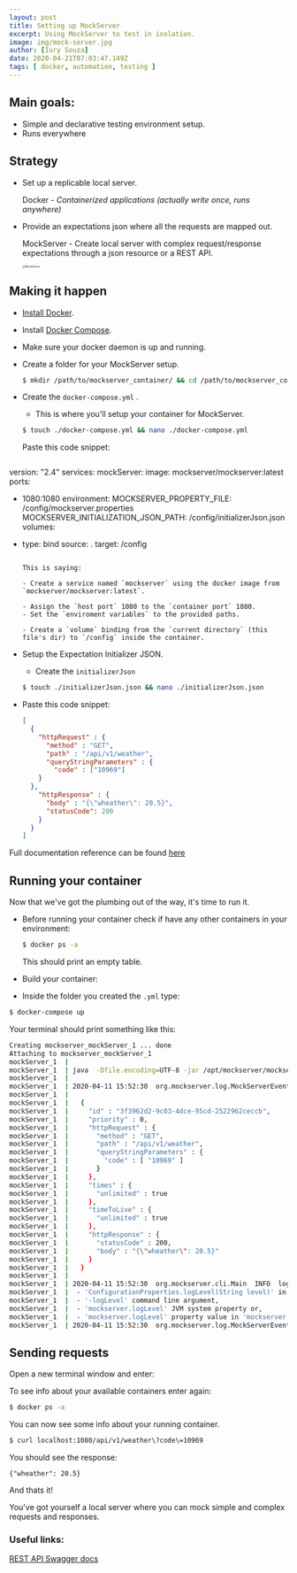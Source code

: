 ```yaml
---
layout: post
title: Setting up MockServer
excerpt: Using MockServer to test in isolation.
image: img/mock-server.jpg
author: [Iury Souza]
date: 2020-04-21T07:03:47.149Z
tags: [ docker, automation, testing ]
---
```


## Main goals:

- Simple and declarative testing environment setup.
- Runs everywhere

## Strategy

- Set up a replicable local server.

  Docker - *Containerized applications (actually write once, runs anywhere)*

- Provide an expectations json where all the requests are mapped out.

  MockServer - Create local server with complex request/response expectations through a json resource or a REST API.

    <img src="https://miro.medium.com/max/1400/0*LOnXgsR6pNv7mHvu.png" alt="MockServer" style="zoom:33%;" />



## Making it happen

- [Install Docker](https://docs.docker.com/get-docker/).

- Install [Docker Compose](https://docs.docker.com/compose/install/).

- Make sure your docker daemon is up and running.

- Create a folder for your MockServer setup.

  ```bash
  $ mkdir /path/to/mockserver_container/ && cd /path/to/mockserver_container
  ```

- Create the `docker-compose.yml` .

  - This is where you'll setup your container for MockServer.

  ```bash
  $ touch ./docker-compose.yml && nano ./docker-compose.yml
  ```

  Paste this code snippet:

  ```yaml
version: "2.4"
services:
mockServer:
image: mockserver/mockserver:latest
ports:
- 1080:1080
  environment:
  MOCKSERVER_PROPERTY_FILE: /config/mockserver.properties
  MOCKSERVER_INITIALIZATION_JSON_PATH: /config/initializerJson.json
  volumes:
- type: bind
  source: .
  target: /config

  ```
  
  This is saying:
  
  - Create a service named `mockserver` using the docker image from `mockserver/mockserver:latest`.

  - Assign the `host port` 1080 to the `container port` 1080.
  - Set the `enviroment variables` to the provided paths.
    
  - Create a `volume` binding from the `current directory` (this file's dir) to `/config` inside the container.

- Setup the Expectation Initializer JSON.

  - Create the `initializerJson`

  ```bash
  $ touch ./initializerJson.json && nano ./initializerJson.json
  ```

- Paste this code snippet:

  ```json
  [
    {
      "httpRequest" : {
        "method" : "GET",
        "path" : "/api/v1/weather",
        "queryStringParameters" : {
          "code" : ["10969"]
      }
    },
      "httpResponse" : {
        "body" : "{\"wheather\": 20.5}",
        "statusCode": 200
      }
    }
  ]
  
  ```

Full documentation reference can be found [here](https://app.swaggerhub.com/apis/jamesdbloom/mock-server-openapi/5.9.x#/Expectation)

## Running your container

Now that we've got the plumbing out of the way, it's time to run it.

- Before running your container check if have any other containers in your environment:

  ```bash
  $ docker ps -a
  ```

  This should print an empty table.

-  Build your container:

- Inside the folder you created the `.yml` type:

```bash
$ docker-compose up
```

Your terminal should print something like this:

```bash
Creating mockserver_mockServer_1 ... done
Attaching to mockserver_mockServer_1
mockServer_1  | 
mockServer_1  | java  -Dfile.encoding=UTF-8 -jar /opt/mockserver/mockserver-netty-jar-with-dependencies.jar  -server
mockServer_1  | 
mockServer_1  | 2020-04-11 15:52:30  org.mockserver.log.MockServerEventLog  INFO  creating expectation:
mockServer_1  | 
mockServer_1  |   {
mockServer_1  |     "id" : "3f3962d2-9c03-4dce-95cd-2522962ceccb",
mockServer_1  |     "priority" : 0,
mockServer_1  |     "httpRequest" : {
mockServer_1  |       "method" : "GET",
mockServer_1  |       "path" : "/api/v1/weather",
mockServer_1  |       "queryStringParameters" : {
mockServer_1  |         "code" : [ "10969" ]
mockServer_1  |       }
mockServer_1  |     },
mockServer_1  |     "times" : {
mockServer_1  |       "unlimited" : true
mockServer_1  |     },
mockServer_1  |     "timeToLive" : {
mockServer_1  |       "unlimited" : true
mockServer_1  |     },
mockServer_1  |     "httpResponse" : {
mockServer_1  |       "statusCode" : 200,
mockServer_1  |       "body" : "{\"wheather\": 20.5}"
mockServer_1  |     }
mockServer_1  |   }
mockServer_1  |  
mockServer_1  | 2020-04-11 15:52:30  org.mockserver.cli.Main  INFO  logger level is INFO, change using:
mockServer_1  |  - 'ConfigurationProperties.logLevel(String level)' in Java code,
mockServer_1  |  - '-logLevel' command line argument,
mockServer_1  |  - 'mockserver.logLevel' JVM system property or,
mockServer_1  |  - 'mockserver.logLevel' property value in 'mockserver.properties' 
mockServer_1  | 2020-04-11 15:52:30  org.mockserver.log.MockServerEventLog  INFO  started on port: 1080 


```

## Sending requests

Open a new terminal window and enter:

To see info about your available containers enter again:

```bash
$ docker ps -a
```

You can now see some info about your running container.

```bash
$ curl localhost:1080/api/v1/weather\?code\=10969           
```

You should see the response:

```
{"wheather": 20.5}
```

And thats it!

You've got yourself a local server where you can mock simple and complex requests and responses.

### Useful links:

[REST API Swagger docs](https://app.swaggerhub.com/apis/jamesdbloom/mock-server-openapi/5.9.x)

